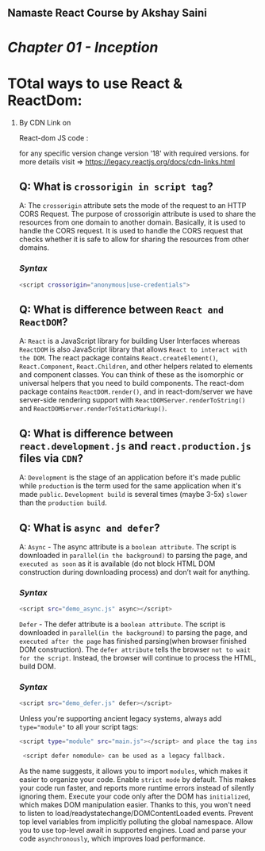 ## Namaste React Course by Akshay Saini
# _Chapter 01 - Inception_

# TOtal ways to use React & ReactDom:
1) By CDN Link on <Script>.
2) By using Parcel as dependancies & now can use by "import React from React;"
3) 
4) 

## Q: why Facebook maintain React & reactDOM two different folders(Repos) ?
A: React does not only work on browser, It works on Mobile React  native, React 3d, different tipes of react is used. The react.development.js is core file. and other one ReactDOM is bridge between react & browsers to allows `React to interact with the DOM`.

## What is the most expensive operation to componay which all differenct frameworks are fixing ?
A: After we click somewhere, Some things get added somethings(Nodes) get(Nodes) or removed from DOm tree, Putting some nodes into the dome and removing the nodes is also an costly operation
A: When user interaction triggers changes in the Document Object Model (DOM), such as adding or removing nodes, these manipulations incur significant resources, impacting the performance of an application or website.

## const heading = React.createElement(a, b={}, c) ?
A: `a` is  parameter which pass string Tag name 
   `b` is  parameter which pass object which contains attributes 
   `c` is  parameter which pass string which has childred
heading return object not HTML tag, while it is rendering it converts react


## using React.createElement we can create nested, single all kind of component and html pages. But this is complex as it increase the code.
const parent2 = React.createElement(
    "div",
    { id: "prent2"},
    [
    React.createElement("div", { id: "child"}, [
        React.createElement("h1", { id: "child1"}, "I`m an H1 tag"),
        React.createElement("h2", { id: "child2"}, "I`m an H2 tag"),
        React.createElement("h3", { id: "child3"}, "I`m an H3 tag"),
    ]),
    
    React.createElement("div", { id: "child"}, [
        React.createElement("h1", { id: "child1"}, "I`m an H1 tag"),
        React.createElement("h2", { id: "child2"}, "I`m an H2 tag"),
        React.createElement("h3", { id: "child3"}, "I`m an H3 tag"),
    ])
    ]
);
console.log(parent2); //object (React element)
const root = ReactDOM.createRoot(document.getElementById("root"));
root.render(parent2);

## JSX fix this problem, People think react can only written inside the JSX, But that not true. Jsx only make out life easy when we use tag?
Yes, it matters alot as our code work sychronous way.

## Does the order of tags matter in HTML ? (<html <head> <body <script> <script> <script> /> />).

## Not all other frameworks in market is can not only applied to exciting app, You have to use complete folder app for other frameWorks
## But react is just JS, can only work on small part of ur code also using ReactDOM 'root'. This is the beutie of React 

## Q: What is `Emmet`?
A: `Emmet` is the essential toolkit for web-developers. It allows you to `type shortcuts` that are then expanded into full pieces of code for writing `HTML and CSS`, based on an abbreviation structure most developers already use that expands into full-fledged HTML markup and CSS rules.


## Q: Difference between a `Library and Framework`?
A: A `library` is a collection of packages that perform specific operations whereas a `framework` contains the basic flow and architecture of an application. The major difference between them is the complexity. Libraries contain a number of methods that a developer can just call whenever they write code. React js is library and Angular is Framework.
The `framework` provides the flow of a software application and tells the developer what it needs and calls the code provided by the developer as required. If a `library` is used, the application calls the code from the library.


## Q: What is `CDN`? Why do we use it?
A: A `content delivery network (CDN)` refers to a geographically distributed group of servers that work together to provide fast delivery of Internet content.
The main use of a CDN is to deliver content through a network of servers in a secure and efficient way.


## Q: Why is `React known as React`?
A: `React` is named React because of its ability to `react to changes in data`.
React is called React because it was designed to be a declarative, efficient, and flexible JavaScript library for building user interfaces.
The name `React` was chosen because the library was designed to allow developers to "react" to changes in state and data within an application, and to update the user interface in a declarative and efficient manner.
`React` is a `JavaScript-based UI development library`. `Facebook` and an `open-source developer community` run it.
Go, open and see Reacts actual JS code [for learning purpose not of Production code]
React JS code :
<script crossorigin src="https://unpkg.com/react@18/umd/react.production.min.js"></script>
React-dom JS code :
<script crossorigin src="https://unpkg.com/react-dom@18/umd/react-dom.production.min.js"></script>
for any specific version change version '18' with required versions. 
for more details visit => https://legacy.reactjs.org/docs/cdn-links.html

## Q: What is `crossorigin in script tag`?
A: The `crossorigin` attribute sets the mode of the request to an HTTP CORS Request. 
The purpose of crossorigin attribute is used to share the resources from one domain to another domain. Basically, it is used to handle the CORS request. It is used to handle the CORS request that checks whether it is safe to allow for sharing the resources from other domains.
### _Syntax_
```sh
<script crossorigin="anonymous|use-credentials">
```

## Q: What is difference between `React and ReactDOM`?
A: `React` is a JavaScript library for building User Interfaces whereas `ReactDOM` is also JavaScript library that allows `React to interact with the DOM`.
The react package contains `React.createElement()`, `React.Component`, `React.Children`, and other helpers related to elements and component classes. You can think of these as the isomorphic or universal helpers that you need to build components. The react-dom package contains `ReactDOM.render()`, and in react-dom/server we have server-side rendering support with `ReactDOMServer.renderToString()` and `ReactDOMServer.renderToStaticMarkup()`.


## Q: What is difference between `react.development.js` and `react.production.js` files via `CDN`?
A: `Development` is the stage of an application before it's made public while `production` is the term used for the same application when it's made `public`.
`Development build` is several times (maybe 3-5x) `slower` than the `production build`.


## Q: What is `async and defer`?
A: `Async` - The async attribute is a `boolean attribute`. The script is downloaded in `parallel(in the background)` to parsing the page, and `executed as soon` as it is available (do not block HTML DOM construction during downloading process) and don’t wait for anything.
### _Syntax_
```sh
<script src="demo_async.js" async></script>
```

`Defer` - The defer attribute is a `boolean attribute`. The script is downloaded in `parallel(in the background)` to parsing the page, and `executed after the page` has finished parsing(when browser finished DOM construction). The `defer attribute` tells the browser `not to wait for the script`. Instead, the browser will continue to process the HTML, build DOM.
### _Syntax_
```sh
<script src="demo_defer.js" defer></script>
```

Unless you're supporting ancient legacy systems, always add `type="module"` to all your script tags:
```sh
<script type="module" src="main.js"></script> and place the tag inside <head>
```
```sh
 <script defer nomodule> can be used as a legacy fallback.
```


As the name suggests, it allows you to import `modules`, which makes it easier to organize your code.
Enable `strict mode` by default. This makes your code run faster, and reports more runtime errors instead of silently ignoring them.
Execute your code only after the DOM has `initialized`, which makes DOM manipulation easier. Thanks to this, you won't need to listen to load/readystatechange/DOMContentLoaded events.
Prevent top level variables from implicitly polluting the global namespace.
Allow you to use top-level await in supported engines.
Load and parse your code `asynchronously`, which improves load performance.

